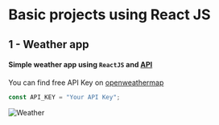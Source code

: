 # Basic projects using React JS

## **1 - Weather app**

#### Simple weather app using `ReactJS` and [API](https://home.openweathermap.org/api_keys)

You can find free API Key on [openweathermap](https://openweathermap.org/)

```js
const API_KEY = "Your API Key";
```

![Weather](https://github.com/user-attachments/assets/ad026f48-4ecc-4cd2-9368-f9b4c428a283)
